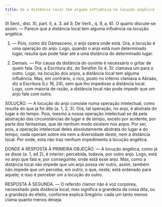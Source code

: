 ```yaml
---
title: Se a distância local tem alguma influência na locução angélica
---
```


(II Sent., dist. XI, part. II, a. 3. ad 3; De Verit., q. 9, a. 6).
  O quarto discute-se assim. — Parece que a distância local tem alguma influência na locução angélica.  

1. — Pois, como diz Damasceno, o anjo opera onde está. Ora, a locução é uma operação do anjo. Logo, quando o anjo está num determinado lugar, resulta que pode falar até a uma distância do determinado lugar.  

2. Demais. — Por causa da distância do ouvinte é necessário o gritar de quem fala. Ora, a Escritura diz, do Serafim (Is 4, 3): clamava um para o outro. Logo, na locução dos anjos, a distância local tem alguma influência.  Mas, em contrário, o rico, posto no inferno clamava a Abraão, diz a Escritura (Lc 16, 24), sem que lho impedisse a distância local. Logo, com maioria de razão, a distância local não pode impedir que um anjo fale com outro.  

SOLUÇÃO. — A locução do anjo consiste numa operação intelectual, como resulta do que já foi dito (a. 1, 2, 3). Ora, tal operação, no anjo, é abstrata do lugar e do tempo. Pois, mesmo a nossa operação intelectual se dá pela abstração das circunstâncias de lugar e de tempo, exceto por acidente, por parte dos fantasmas, que de nenhum modo existem nos anjos. Por ser, pois, a operação intelectual deles absolutamente abstrata do lugar e do tempo, nada operam sobre ela nem a diversidade deste, nem a distância local. Por onde, esta não traz nenhum impedimento à locução angélica.  

DONDE A RESPOSTA À PRIMEIRA OBJEÇÃO. — A locução angélica, como já se disse (a. 1, ad 2), é interior; percebida, todavia, por outro anjo. Logo, está no anjo que fala e, por conseguinte, onde está esse anjo. Mas, como a distância local não impede que um anjo possa ver outro, assim, também não impede que um perceba, em outro, o que, neste, está ordenado para aquele; e isso é perceber um a locução do outro.  

RESPOSTA À SEGUNDA. — O referido clamor não é voz corpórea, necessitado pela distância local; mas significa a grandeza da coisa dita, ou a grandeza do efeito, conforme explica Gregório: cada um tanto menos clama quanto menos deseja.